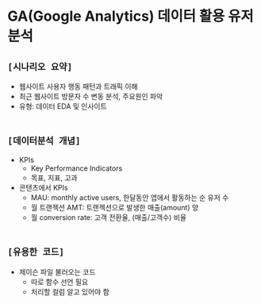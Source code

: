 # GA(Google Analytics) 데이터 활용 유저 분석

## `[시나리오 요약]`
* 웹사이트 사용자 행동 패턴과 트래픽 이해
* 최근 웹사이트 방문자 수 변동 분석, 주요원인 파악
* 유형: 데이터 EDA 및 인사이트
<br><br>

## `[데이터분석 개념]`
* KPIs
    * Key Performance Indicators
    * 목표, 지표, 고과
* 콘텐츠에서 KPIs
    * MAU: monthly active users, 한달동안 앱에서 활동하는 순 유저 수
    * 월 트랜젝션 AMT: 트랜젝션으로 발생한 매출(amount) 양
    * 월 conversion rate: 고객 전환율, (매출/고객수) 비율
<br><br>

## `[유용한 코드]`
* 제이슨 파일 불러오는 코드
    * 따로 함수 선언 필요
    * 처리할 컬럼 알고 있어야 함
<br><br>






